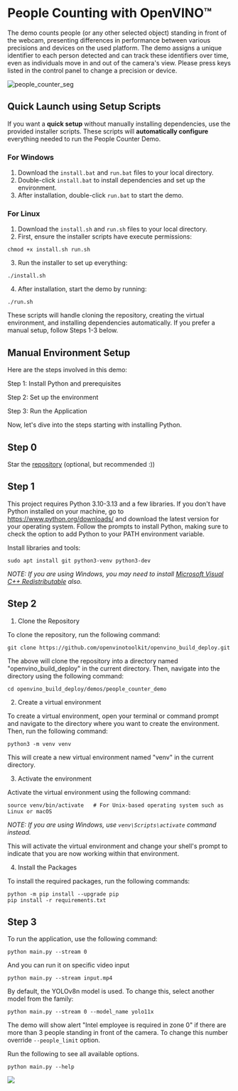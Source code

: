 # People Counting with OpenVINO™

The demo counts people (or any other selected object) standing in front of the webcam, presenting differences in performance between various precisions and devices on the used platform. The demo assigns a unique identifier to each person detected and can track these identifiers over time, even as individuals move in and out of the camera's view. Please press keys listed in the control panel to change a precision or device. 

![people_counter_seg](https://github.com/user-attachments/assets/1afcef3d-f1e2-454d-bdae-73ba837adadf)

## Quick Launch using Setup Scripts

If you want a **quick setup** without manually installing dependencies, use the provided installer scripts. These scripts will **automatically configure** everything needed to run the People Counter Demo.

### **For Windows**
1. Download the `install.bat` and `run.bat` files to your local directory.
2. Double-click `install.bat` to install dependencies and set up the environment.
3. After installation, double-click `run.bat` to start the demo.

### **For Linux**
1. Download the `install.sh` and `run.sh` files to your local directory.
2. First, ensure the installer scripts have execute permissions:
```shell
chmod +x install.sh run.sh
```
3. Run the installer to set up everything:
```shell
./install.sh
```
4. After installation, start the demo by running:
```shell
./run.sh
```
These scripts will handle cloning the repository, creating the virtual environment, and installing dependencies automatically. If you prefer a manual setup, follow Steps 1-3 below.

## Manual Environment Setup

Here are the steps involved in this demo:

Step 1: Install Python and prerequisites

Step 2: Set up the environment

Step 3: Run the Application

Now, let's dive into the steps starting with installing Python.

## Step 0

Star the [repository](https://github.com/openvinotoolkit/openvino_build_deploy) (optional, but recommended :))

## Step 1

This project requires Python 3.10-3.13 and a few libraries. If you don't have Python installed on your machine, go to https://www.python.org/downloads/ and download the latest version for your operating system. Follow the prompts to install Python, making sure to check the option to add Python to your PATH environment variable.

Install libraries and tools:

```shell
sudo apt install git python3-venv python3-dev
```

_NOTE: If you are using Windows, you may need to install [Microsoft Visual C++ Redistributable](https://aka.ms/vs/16/release/vc_redist.x64.exe) also._

## Step 2

1. Clone the Repository

To clone the repository, run the following command:

```shell
git clone https://github.com/openvinotoolkit/openvino_build_deploy.git
```

The above will clone the repository into a directory named "openvino_build_deploy" in the current directory. Then, navigate into the directory using the following command:

```shell
cd openvino_build_deploy/demos/people_counter_demo
```

2. Create a virtual environment

To create a virtual environment, open your terminal or command prompt and navigate to the directory where you want to create the environment. Then, run the following command:

```shell
python3 -m venv venv
```
This will create a new virtual environment named "venv" in the current directory.

3. Activate the environment

Activate the virtual environment using the following command:

```shell
source venv/bin/activate   # For Unix-based operating system such as Linux or macOS
```

_NOTE: If you are using Windows, use `venv\Scripts\activate` command instead._

This will activate the virtual environment and change your shell's prompt to indicate that you are now working within that environment.

4. Install the Packages

To install the required packages, run the following commands:

```shell
python -m pip install --upgrade pip 
pip install -r requirements.txt
```

## Step 3

To run the application, use the following command:

```shell
python main.py --stream 0
```
And you can run it on specific video input

```shell
python main.py --stream input.mp4
```

By default, the YOLOv8n model is used. To change this, select another model from the family:

```shell
python main.py --stream 0 --model_name yolo11x
```

The demo will show alert "Intel employee is required in zone 0" if there are more than 3 people standing in front of the camera. To change this number override `--people_limit` option. 

Run the following to see all available options.

```shell
python main.py --help
```
[//]: # (telemetry pixel)
<img referrerpolicy="no-referrer-when-downgrade" src="https://static.scarf.sh/a.png?x-pxid=7003a37c-568d-40a5-9718-0d021d8589ca?project=demos/people_counter_demo?file=README.md" />
